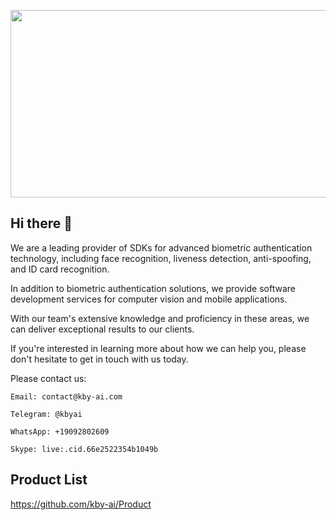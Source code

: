 <p align="center">
  <a href="https://play.google.com/store/apps/dev?id=7086930298279250852" target="_blank">
    <img alt="" src="https://github.com/kby-ai/.github/assets/125717930/a3c00f0b-36bd-4037-9aac-85619ae940ee" width=600 height=300/>
  </a>  
</p>


## Hi there 👋

<!--

**Here are some ideas to get you started:**

🙋‍♀️ A short introduction - what is your organization all about?
🌈 Contribution guidelines - how can the community get involved?
👩‍💻 Useful resources - where can the community find your docs? Is there anything else the community should know?
🍿 Fun facts - what does your team eat for breakfast?
🧙 Remember, you can do mighty things with the power of [Markdown](https://docs.github.com/github/writing-on-github/getting-started-with-writing-and-formatting-on-github/basic-writing-and-formatting-syntax)
-->
We are a leading provider of SDKs for advanced biometric authentication technology, including face recognition, liveness detection, anti-spoofing, and ID card recognition.

In addition to biometric authentication solutions, we provide software development services for computer vision and mobile applications. 

With our team's extensive knowledge and proficiency in these areas, we can deliver exceptional results to our clients.

If you're interested in learning more about how we can help you, please don't hesitate to get in touch with us today.

Please contact us:
```
Email: contact@kby-ai.com

Telegram: @kbyai

WhatsApp: +19092802609

Skype: live:.cid.66e2522354b1049b
```

## Product List
https://github.com/kby-ai/Product
